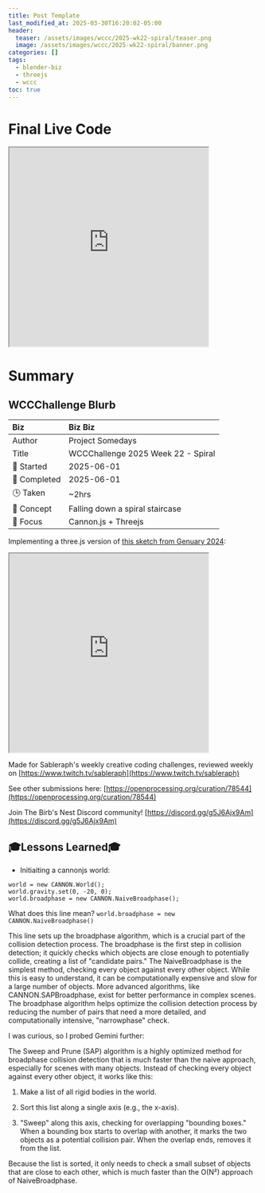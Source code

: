 ```yaml
---
title: Post Template
last_modified_at: 2025-03-30T16:20:02-05:00
header:
  teaser: /assets/images/wccc/2025-wk22-spiral/teaser.png
  image: /assets/images/wccc/2025-wk22-spiral/banner.png
categories: []
tags:
  - blender-biz
  - threejs
  - wccc
toc: true
---
```


# Final Live Code
<iframe src="https://openprocessing.org/sketch/2665165/embed/?plusEmbedHash=d18a43ff&userID=410675&plusEmbedTitle=true&show=sketch" width="400" height="400"></iframe>

# Summary
## WCCChallenge Blurb

| Biz             | Biz Biz                               |
|:--------           | :---------                                |
| Author          | Project Somedays                      |
| Title           | WCCChallenge 2025 Week 22 - Spiral |
| 📅 Started      | 2025-06-01        |
| 📅 Completed    | 2025-06-01        |
| 🕒 Taken        | ~2hrs                                  |
| 🤯 Concept      | Falling down a spiral staircase       |
| 🔎 Focus        | Cannon.js + Threejs        |


Implementing a three.js version of [this sketch from Genuary 2024](https://openprocessing.org/sketch/2226001):

<iframe src="https://openprocessing.org/sketch/2226001/embed/?plusEmbedHash=cfc4e726&userID=410675&plusEmbedTitle=true&show=sketch" width="400" height="400"></iframe>

Made for Sableraph's weekly creative coding challenges, reviewed weekly on [https://www.twitch.tv/sableraph](https://www.twitch.tv/sableraph)

See other submissions here: [https://openprocessing.org/curation/78544](https://openprocessing.org/curation/78544)

Join The Birb's Nest Discord community! [https://discord.gg/g5J6Ajx9Am](https://discord.gg/g5J6Ajx9Am)

## 🎓Lessons Learned🎓
- Initiaiting a cannonjs world:

```
world = new CANNON.World();
world.gravity.set(0, -20, 0);
world.broadphase = new CANNON.NaiveBroadphase();
```
What does this line mean?
```world.broadphase = new CANNON.NaiveBroadphase()``` 

This line sets up the broadphase algorithm, which is a crucial part of the collision detection process. The broadphase is the first step in collision detection; it quickly checks which objects are close enough to potentially collide, creating a list of "candidate pairs." The NaiveBroadphase is the simplest method, checking every object against every other object. While this is easy to understand, it can be computationally expensive and slow for a large number of objects. More advanced algorithms, like CANNON.SAPBroadphase, exist for better performance in complex scenes. The broadphase algorithm helps optimize the collision detection process by reducing the number of pairs that need a more detailed, and computationally intensive, "narrowphase" check.

I was curious, so I probed Gemini further:

The Sweep and Prune (SAP) algorithm is a highly optimized method for broadphase collision detection that is much faster than the naive approach, especially for scenes with many objects. Instead of checking every object against every other object, it works like this:

1. Make a list of all rigid bodies in the world.

2. Sort this list along a single axis (e.g., the x-axis).

3. "Sweep" along this axis, checking for overlapping "bounding boxes." When a bounding box starts to overlap with another, it marks the two objects as a potential collision pair. When the overlap ends, removes it from the list.

Because the list is sorted, it only needs to check a small subset of objects that are close to each other, which is much faster than the O(N²) approach of NaiveBroadphase.

